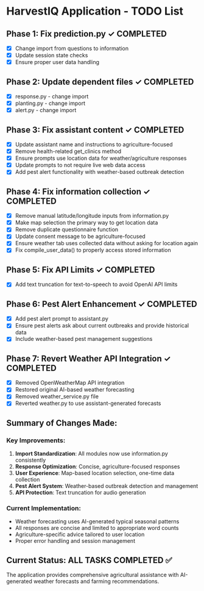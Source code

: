# HarvestIQ Application - TODO List

## Phase 1: Fix prediction.py ✓ COMPLETED
- [x] Change import from questions to information
- [x] Update session state checks
- [x] Ensure proper user data handling

## Phase 2: Update dependent files ✓ COMPLETED
- [x] response.py - change import
- [x] planting.py - change import  
- [x] alert.py - change import

## Phase 3: Fix assistant content ✓ COMPLETED
- [x] Update assistant name and instructions to agriculture-focused
- [x] Remove health-related get_clinics method
- [x] Ensure prompts use location data for weather/agriculture responses
- [x] Update prompts to not require live web data access
- [x] Add pest alert functionality with weather-based outbreak detection

## Phase 4: Fix information collection ✓ COMPLETED
- [x] Remove manual latitude/longitude inputs from information.py
- [x] Make map selection the primary way to get location data
- [x] Remove duplicate questionnaire function
- [x] Update consent message to be agriculture-focused
- [x] Ensure weather tab uses collected data without asking for location again
- [x] Fix compile_user_data() to properly access stored information

## Phase 5: Fix API Limits ✓ COMPLETED
- [x] Add text truncation for text-to-speech to avoid OpenAI API limits

## Phase 6: Pest Alert Enhancement ✓ COMPLETED
- [x] Add pest alert prompt to assistant.py
- [x] Ensure pest alerts ask about current outbreaks and provide historical data
- [x] Include weather-based pest management suggestions

## Phase 7: Revert Weather API Integration ✓ COMPLETED
- [x] Removed OpenWeatherMap API integration
- [x] Restored original AI-based weather forecasting
- [x] Removed weather_service.py file
- [x] Reverted weather.py to use assistant-generated forecasts

## Summary of Changes Made:

### Key Improvements:
1. **Import Standardization**: All modules now use information.py consistently
2. **Response Optimization**: Concise, agriculture-focused responses
3. **User Experience**: Map-based location selection, one-time data collection
4. **Pest Alert System**: Weather-based outbreak detection and management
5. **API Protection**: Text truncation for audio generation

### Current Implementation:
- Weather forecasting uses AI-generated typical seasonal patterns
- All responses are concise and limited to appropriate word counts
- Agriculture-specific advice tailored to user location
- Proper error handling and session management

## Current Status: ALL TASKS COMPLETED ✅

The application provides comprehensive agricultural assistance with AI-generated weather forecasts and farming recommendations.
